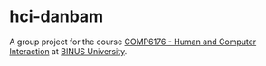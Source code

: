 # hci-danbam

A group project for the course [COMP6176 - Human and Computer Interaction](https://curriculum.binus.ac.id/course/COMP6176/) at [BINUS University](https://binus.ac.id/).
